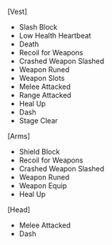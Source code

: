 [Vest]

- Slash Block
- Low Health Heartbeat
- Death
- Recoil for Weapons
- Crashed Weapon Slashed
- Weapon Runed
- Weapon Slots
- Melee Attacked
- Range Attacked
- Heal Up
- Dash
- Stage Clear



[Arms]

- Shield Block
- Recoil for Weapons
- Crashed Weapon Slashed
- Weapon Runed
- Weapon Equip
- Heal Up



[Head]

- Melee Attacked
- Dash